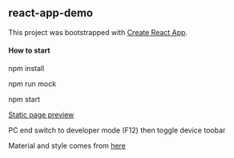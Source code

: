 ## react-app-demo

This project was bootstrapped with [Create React App](https://github.com/facebookincubator/create-react-app).

#### How to start

npm install

npm run mock

npm start

[Static page preview](http://linxunzyf.cn/react-app-demo/build/index.html) 

PC end switch to developer mode (F12) then toggle device toobar

Material and style comes from [here](https://www.imooc.com/article/16082)
